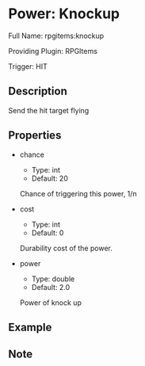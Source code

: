 # Power: Knockup

<!-- This file is generated ingame by `/rpgitem gen-wiki`. -->
<!-- Please only edit between "beginCustomXXXX" and "endCustomXXXX".  -->
<!-- If you want to edit description of this power or property, -->
<!-- please edit corresponding section in "resources/lang/en_US.yml" -->

Full Name: rpgitems:knockup

Providing Plugin: RPGItems

Trigger: HIT

<!-- beginCustomHeader -->
<!-- endCustomHeader -->

## Description

Send the hit target flying
<!-- beginCustomDescription -->
<!-- endCustomDescription -->

## Properties

* chance

  * Type: int
  * Default: 20

  Chance of triggering this power, 1/n

* cost

  * Type: int
  * Default: 0

  Durability cost of the power.

* power

  * Type: double
  * Default: 2.0

  Power of knock up


<!-- beginCustomProperties -->
<!-- endCustomProperties -->

## Example

<!-- beginCustomExample -->
<!-- endCustomExample -->

## Note

<!-- beginCustomNote -->
<!-- endCustomNote -->